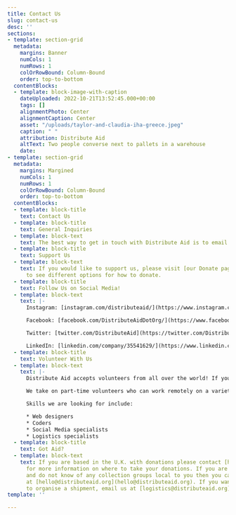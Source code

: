 ```yaml
---
title: Contact Us
slug: contact-us
desc: ''
sections:
- template: section-grid
  metadata:
    margins: Banner
    numCols: 1
    numRows: 1
    colOrRowBound: Column-Bound
    order: top-to-bottom
  contentBlocks:
  - template: block-image-with-caption
    dateUploaded: 2022-10-21T13:52:45.000+00:00
    tags: []
    alignmentPhoto: Center
    alignmentCaption: Center
    asset: "/uploads/taylor-and-claudia-iha-greece.jpeg"
    caption: " "
    attribution: Distribute Aid
    altText: Two people converse next to pallets in a warehouse
    date: 
- template: section-grid
  metadata:
    margins: Margined
    numCols: 1
    numRows: 1
    colOrRowBound: Column-Bound
    order: top-to-bottom
  contentBlocks:
  - template: block-title
    text: Contact Us
  - template: block-title
    text: General Inquiries
  - template: block-text
    text: The best way to get in touch with Distribute Aid is to email us at [hello@distributeaid.org](mailto:hello@distributeaid.org)!
  - template: block-title
    text: Support Us
  - template: block-text
    text: If you would like to support us, please visit [our Donate page](distributeaid.org/donate)
      to see different options for how to donate.
  - template: block-title
    text: Follow Us on Social Media!
  - template: block-text
    text: |-
      Instagram: [instagram.com/distributeaid/](https://www.instagram.com/distributeaid/)

      Facebook: [facebook.com/DistributeAidDotOrg/](https://www.facebook.com/DistributeAidDotOrg/)

      Twitter: [twitter.com/DistributeAid](https://twitter.com/DistributeAid)

      LinkedIn: [linkedin.com/company/35541629/](https://www.linkedin.com/company/35541629/)
  - template: block-title
    text: Volunteer With Us
  - template: block-text
    text: |-
      Distribute Aid accepts volunteers from all over the world! If you have any special skills or are just keen to help then emails us at: [join@distributeaid.org](mailto:join@distributeaid.org) - we would love to hear from you!

      We take on part-time volunteers who can work remotely on a variety of projects!

      Skills we are looking for include:

      * Web designers
      * Coders
      * Social Media specialists
      * Logistics specialists
  - template: block-title
    text: Got Aid?
  - template: block-text
    text: If you are based in the U.K. with donations please contact [hubs@distributeaid.org](hubs@distributeaid.org)
      for more information on where to take your donations. If you are based elsewhere
      and do not know of any collection groups local to you then you can email us
      at [hello@distributeaid.org](hello@distributeaid.org). If you want our support
      to organise a shipment, email us at [logistics@distributeaid.org](logistics@distributeaid.org).
template: ''

---
```

